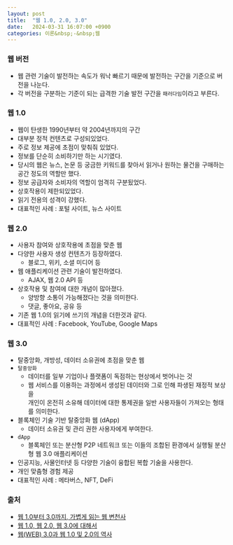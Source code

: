```yaml
---
layout: post
title:  "웹 1.0, 2.0, 3.0"
date:   2024-03-31 16:07:00 +0900
categories: 이론&nbsp;-&nbsp;웹
---
```


### 웹 버전

- 웹 관련 기술이 발전하는 속도가 워낙 빠르기 때문에 발전하는 구간을 기준으로 버전을 나눈다.
- 각 버전을 구분하는 기준이 되는 급격한 기술 발전 구간을 `패러다임`이라고 부른다.

### 웹 1.0

- 웹이 탄생한 1990년부터 약 2004년까지의 구간
- 대부분 정적 컨텐츠로 구성되있었다.
- 주로 정보 제공에 초점이 맞춰줘 있었다.
- 정보를 단순히 소비하기만 하는 시기였다.
- 당시의 웹은 뉴스, 논문 등 궁금한 키워드를 찾아서 읽거나 원하는 물건을 구매하는 공간 정도의 역할만 했다.
- 정보 공급자와 소비자의 역할이 엄격히 구분됬었다.
- 상호작용이 제한되있었다.
- 읽기 전용의 성격이 강했다.
- 대표적인 사례 : 포털 사이트, 뉴스 사이트

### 웹 2.0

- 사용자 참여와 상호작용에 초점을 맞춘 웹
- 다양한 사용자 생성 컨텐츠가 등장하였다.
    - 블로그, 위키, 소셜 미디어 등
- 웹 애플리케이션 관련 기술이 발전하였다.
    - AJAX, 웹 2.0 API 등
- 상호작용 및 참여에 대한 개념이 많아졌다.
    - 양방향 소통이 가능해졌다는 것을 의미한다.
    - 댓글, 좋아요, 공유 등
- 기존 웹 1.0의 읽기에 쓰기의 개념을 더한것과 같다.
- 대표적인 사례 : Facebook, YouTube, Google Maps

### 웹 3.0

- 탈중앙화, 개방성, 데이터 소유권에 초점을 맞춘 웹
- `탈중앙화`
    - 데이터를 일부 기업이나 플랫폼이 독점하는 현상에서 벗어나는 것
    - 웹 서비스를 이용하는 과정에서 생성된 데이터와 그로 인해 파생된 재정적 보상을  
    개인이 온전히 소유해 데이터에 대한 통제권을 일반 사용자들이 가져오는 형태를 의미한다.
- 블록체인 기술 기반 탈중앙화 웹 (dApp)
    - 데이터 소유권 및 관리 권한 사용자에게 부여한다.
- `dApp`
    - 블록체인 또는 분산형 P2P 네트워크 또는 이들의 조합된 환경에서 실행될 분산형 웹 3.0 애플리케이션
- 인공지능, 사물인터넷 등 다양한 기술이 융합된 복합 기술을 사용한다.
- 개인 맞춤형 경험 제공
- 대표적인 사례 : 메타버스, NFT, DeFi

### 출처

- [웹 1.0부터 3.0까지, 가볍게 읽는 웹 변천사](https://brunch.co.kr/@swimjiy/42)
- [웹 1.0, 웹 2.0, 웹 3.0에 대해서](https://velog.io/@sweet_sumin/%EC%9B%B9-1.0-%EC%9B%B9-2.0-%EC%9B%B9-3.0%EC%97%90-%EB%8C%80%ED%95%B4%EC%84%9C)
- [웹(WEB) 3.0과 웹 1.0 및 2.0의 역사](https://blog.naver.com/sknbiz070/223065977012)